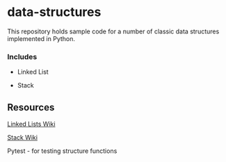 # data-structures

This repository holds sample code for a number of classic data structures implemented in Python.

### Includes

* Linked List

* Stack

## Resources
[Linked Lists Wiki](http://en.wikipedia.org/wiki/Linked_list)

[Stack Wiki](http://en.wikipedia.org/wiki/Stack_(abstract_data_type))


Pytest - for testing structure functions
